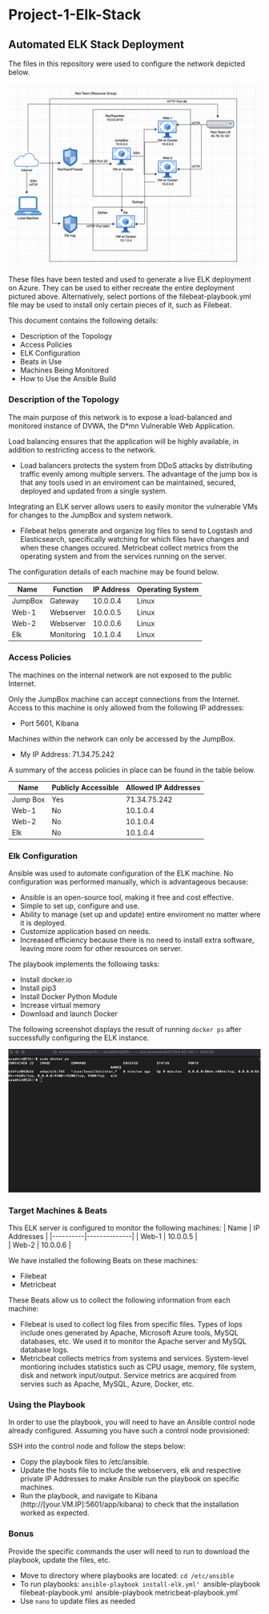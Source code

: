 # Project-1-Elk-Stack

## Automated ELK Stack Deployment

The files in this repository were used to configure the network depicted below.

![alt text](https://github.com/macmcm95/Project-1-Elk-Stack/blob/main/Diagrams/Project1.png)

These files have been tested and used to generate a live ELK deployment on Azure. They can be used to either recreate the entire deployment pictured above. Alternatively, select portions of the filebeat-playbook.yml file may be used to install only certain pieces of it, such as Filebeat.


This document contains the following details:
- Description of the Topology
- Access Policies
- ELK Configuration
- Beats in Use
- Machines Being Monitored
- How to Use the Ansible Build


### Description of the Topology

The main purpose of this network is to expose a load-balanced and monitored instance of DVWA, the D*mn Vulnerable Web Application.

Load balancing ensures that the application will be highly available, in addition to restricting access to the network.
- Load balancers protects the system from DDoS attacks by distributing traffic evenly among multiple servers. The advantage of the jump box is that any tools used in an enviroment can be maintained, secured, deployed and updated from a single system.

Integrating an ELK server allows users to easily monitor the vulnerable VMs for changes to the JumpBox and system network.
- Filebeat helps generate and organize log files to send to Logstash and Elasticsearch, specifically watching for which files have changes and when these changes occured. Metricbeat collect metrics from the operating system and from the services running on the server.

The configuration details of each machine may be found below.

| Name     | Function | IP Address | Operating System |
|----------|----------|------------|------------------|
| JumpBox  | Gateway  | 10.0.0.4   | Linux            |
| Web-1    | Webserver| 10.0.0.5   | Linux            |
| Web-2    | Webserver| 10.0.0.6   | Linux            |
| Elk      |Monitoring| 10.1.0.4   | Linux            |

### Access Policies

The machines on the internal network are not exposed to the public Internet. 

Only the JumpBox machine can accept connections from the Internet. Access to this machine is only allowed from the following IP addresses:
- Port 5601, Kibana

Machines within the network can only be accessed by the JumpBox.
- My IP Address: 71.34.75.242

A summary of the access policies in place can be found in the table below.

| Name     | Publicly Accessible | Allowed IP Addresses |
|----------|---------------------|----------------------|
| Jump Box | Yes                 |  71.34.75.242        |
| Web-1    | No                  |  10.1.0.4            |
| Web-2    | No                  |  10.1.0.4            |
| Elk      | No                  |  10.1.0.4            |

### Elk Configuration

Ansible was used to automate configuration of the ELK machine. No configuration was performed manually, which is advantageous because:
- Ansible is an open-source tool, making it free and cost effective.
- Simple to set up, configure and use.
- Ability to manage (set up and update) entire enviroment no matter where it is deployed.
- Customize application based on needs.
- Increased efficiency because there is no need to install extra software, leaving more room for other resources on server.

The playbook implements the following tasks:
- Install docker.io
- Install pip3
- Install Docker Python Module
- Increase virtual memory
- Download and launch Docker

The following screenshot displays the result of running `docker ps` after successfully configuring the ELK instance.

![alt text](https://github.com/macmcm95/Project-1-Elk-Stack/blob/main/Images/docker%20ps.png)

### Target Machines & Beats

This ELK server is configured to monitor the following machines:
| Name     | IP Addresses | 
|----------|--------------|
| Web-1    | 10.0.0.5     |  
| Web-2    | 10.0.0.6     |

We have installed the following Beats on these machines:
- Filebeat
- Metricbeat

These Beats allow us to collect the following information from each machine:
- Filebeat is used to collect log files from specific files. Types of lops include ones generated by Apache, Microsoft Azure tools, MySQL databases, etc. We used it to monitor the Apache server and MySQL database logs.
- Metricbeat collects metrics from systems and services. System-level montioring includes statistics such as CPU usage, memory, file system, disk and network input/output. Service metrics are acquired from servies such as Apache, MySQL, Azure, Docker, etc. 

### Using the Playbook

In order to use the playbook, you will need to have an Ansible control node already configured. Assuming you have such a control node provisioned: 

SSH into the control node and follow the steps below:
- Copy the playbook files to /etc/ansible.
- Update the hosts file to include the webservers, elk and respective private IP Addresses to make Ansible run the playbook on specific machines.
- Run the playbook, and navigate to Kibana (http://[your.VM.IP]:5601/app/kibana) to check that the installation worked as expected.

### **Bonus**

Provide the specific commands the user will need to run to download the playbook, update the files, etc.
- Move to directory where playbooks are located: `cd /etc/ansible`
- To run playbooks: 
    `ansible-playbook install-elk.yml'
    `ansible-playbook filebeat-playbook.yml`
    `ansible-playbook metricbeat-playbook.yml`
- Use `nano` to update files as needed
